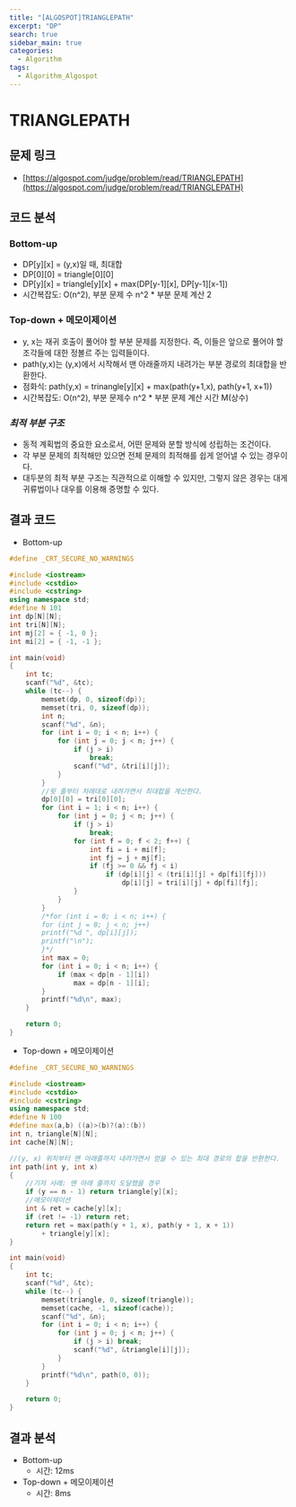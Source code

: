 ```yaml
---
title: "[ALGOSPOT]TRIANGLEPATH"
excerpt: "DP"
search: true
sidebar_main: true
categories:
  - Algorithm
tags:
  - Algorithm_Algospot
---
```


# TRIANGLEPATH

## 문제 링크
- [https://algospot.com/judge/problem/read/TRIANGLEPATH](https://algospot.com/judge/problem/read/TRIANGLEPATH)

## 코드 분석
### Bottom-up
- DP[y][x] = (y,x)일 때, 최대합
- DP[0][0] = triangle[0][0]
- DP[y][x] = triangle[y][x] + max(DP[y-1][x], DP[y-1][x-1])
- 시간복잡도: O(n^2), 부분 문제 수 n^2 * 부분 문제 계산 2

### Top-down + 메모이제이션
- y, x는 재귀 호출이 풀어야 할 부분 문제를 지정한다. 즉, 이들은 앞으로 풀어야 할 조각들에 대한 정볼르 주는 입력들이다.
- path(y,x)는 (y,x)에서 시작해서 맨 아래줄까지 내려가는 부분 경로의 최대합을 반환한다.
- 점화식: path(y,x) = trinangle[y][x] + max(path(y+1,x), path(y+1, x+1))
- 시간복잡도: O(n^2), 부분 문제수 n^2 * 부분 문제 계산 시간 M(상수)

### ___최적 부분 구조___
- 동적 계획법의 중요한 요소로서, 어떤 문제와 분할 방식에 성립하는 조건이다.
- 각 부분 문제의 최적해만 있으면 전체 문제의 최적해를 쉽게 얻어낼 수 있는 경우이다.
- 대두분의 최적 부분 구조는 직관적으로 이해할 수 있지만, 그렇지 않은 경우는 대게 귀류법이나 대우를 이용해 증명할 수 있다.

## 결과 코드
- Bottom-up

```cpp
#define _CRT_SECURE_NO_WARNINGS

#include <iostream>
#include <cstdio>
#include <cstring>
using namespace std;
#define N 101
int dp[N][N];
int tri[N][N];
int mj[2] = { -1, 0 };
int mi[2] = { -1, -1 };

int main(void)
{
	int tc;
	scanf("%d", &tc);
	while (tc--) {
		memset(dp, 0, sizeof(dp));
		memset(tri, 0, sizeof(dp));
		int n;
		scanf("%d", &n);
		for (int i = 0; i < n; i++) {
			for (int j = 0; j < n; j++) {
				if (j > i)
					break;
				scanf("%d", &tri[i][j]);
			}
		}
		//윗 줄부터 차례대로 내려가면서 최대합을 계산한다.
		dp[0][0] = tri[0][0];
		for (int i = 1; i < n; i++) {
			for (int j = 0; j < n; j++) {
				if (j > i)
					break;
				for (int f = 0; f < 2; f++) {
					int fi = i + mi[f];
					int fj = j + mj[f];
					if (fj >= 0 && fj < i)
						if (dp[i][j] < (tri[i][j] + dp[fi][fj]))
							dp[i][j] = tri[i][j] + dp[fi][fj];
				}
			}
		}
		/*for (int i = 0; i < n; i++) {
		for (int j = 0; j < n; j++)
		printf("%d ", dp[i][j]);
		printf("\n");
		}*/
		int max = 0;
		for (int i = 0; i < n; i++) {
			if (max < dp[n - 1][i])
				max = dp[n - 1][i];
		}
		printf("%d\n", max);
	}

	return 0;
}
```

- Top-down + 메모이제이션

```cpp
#define _CRT_SECURE_NO_WARNINGS

#include <iostream>
#include <cstdio>
#include <cstring>
using namespace std;
#define N 100
#define max(a,b) ((a)>(b)?(a):(b))
int n, triangle[N][N];
int cache[N][N];

//(y, x) 위치부터 맨 아래줄까지 내려가면서 얻을 수 있는 최대 경로의 합을 반환한다.
int path(int y, int x)
{
	//기저 사례: 맨 아래 줄까지 도달했을 경우
	if (y == n - 1) return triangle[y][x];
	//메모이제이션
	int & ret = cache[y][x];
	if (ret != -1) return ret;
	return ret = max(path(y + 1, x), path(y + 1, x + 1))
		+ triangle[y][x];
}

int main(void)
{
	int tc;
	scanf("%d", &tc);
	while (tc--) {
		memset(triangle, 0, sizeof(triangle));
		memset(cache, -1, sizeof(cache));
		scanf("%d", &n);
		for (int i = 0; i < n; i++) {
			for (int j = 0; j < n; j++) {
				if (j > i) break;
				scanf("%d", &triangle[i][j]);
			}
		}
		printf("%d\n", path(0, 0));
	}

	return 0;
}
```

## 결과 분석
- Bottom-up
  - 시간: 12ms
- Top-down + 메모이제이션
  - 시간: 8ms
